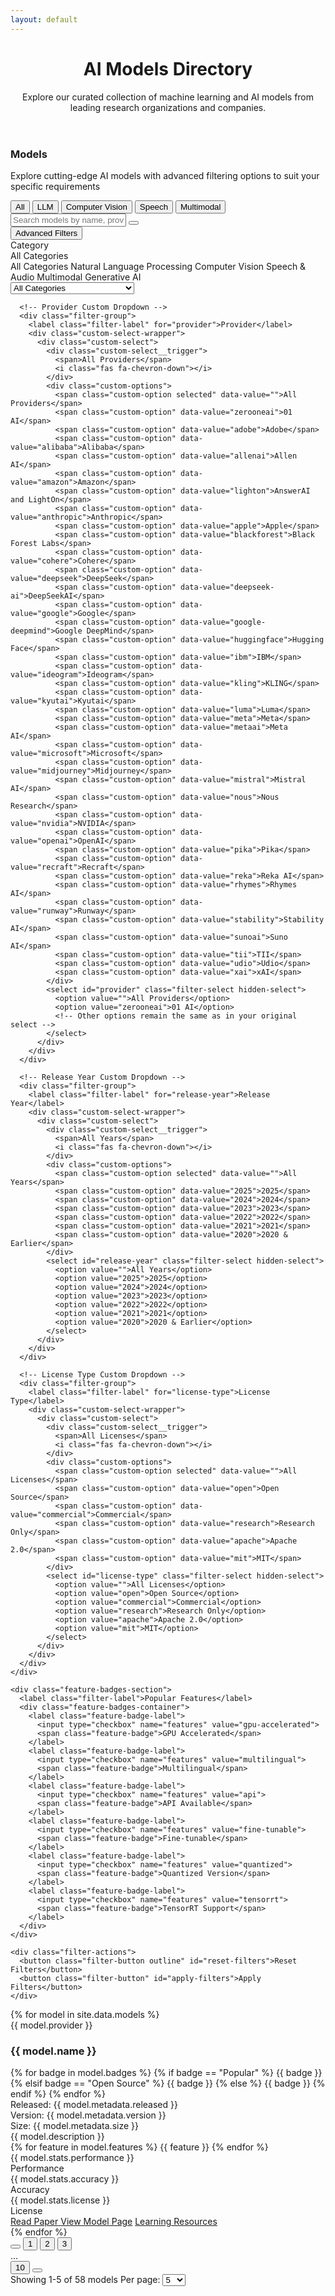 ```yaml
---
layout: default
---
```


<!-- Added Font Awesome CDN link -->
<link rel="stylesheet" href="https://cdnjs.cloudflare.com/ajax/libs/font-awesome/5.15.4/css/all.min.css">
<link rel="stylesheet" href="/assets/css/models-page.css">

<div class="models-container">
  <!-- Header Section -->
  <header class="content-header">
    <h1>AI Models Directory</h1>
    <div class="header-accent"></div>
    <p class="description">Explore our curated collection of machine learning and AI models from leading research organizations and companies.</p>
  </header>

  <!-- Filter Section - Redesigned to be cleaner and more polished -->
  <section class="filter-section">
  <div class="filter-header">
    <h3>Models</h3>
    <p class="filter-subtitle">Explore cutting-edge AI models with advanced filtering options to suit your specific requirements</p>
    <div class="quick-filter-buttons">
      <button class="quick-filter-badge active">All</button>
      <button class="quick-filter-badge">LLM</button>
      <button class="quick-filter-badge">Computer Vision</button>
      <button class="quick-filter-badge">Speech</button>
      <button class="quick-filter-badge">Multimodal</button>
    </div>
  </div>

  <div class="filter-primary">
    <div class="search-group">
      <i class="fas fa-search search-icon"></i>
      <input type="text" id="search" class="search-input" placeholder="Search models by name, provider, or description">
      <button class="search-clear" title="Clear search"><i class="fas fa-times"></i></button>
    </div>
    <button class="advanced-filter-button" id="advanced-filter-toggle">
      <i class="fas fa-sliders-h"></i>
      <span>Advanced Filters</span>
    </button>
  </div>

  <div class="filter-advanced">
    <div class="advanced-filter-grid">
      <!-- Category Custom Dropdown -->
      <div class="filter-group">
        <label class="filter-label" for="category">Category</label>
        <div class="custom-select-wrapper">
          <div class="custom-select">
            <div class="custom-select__trigger">
              <span>All Categories</span>
              <i class="fas fa-chevron-down"></i>
            </div>
            <div class="custom-options">
              <span class="custom-option selected" data-value="">All Categories</span>
              <span class="custom-option" data-value="nlp">Natural Language Processing</span>
              <span class="custom-option" data-value="cv">Computer Vision</span>
              <span class="custom-option" data-value="audio">Speech & Audio</span>
              <span class="custom-option" data-value="multimodal">Multimodal</span>
              <span class="custom-option" data-value="generative">Generative AI</span>
            </div>
            <select id="category" class="filter-select hidden-select">
              <option value="">All Categories</option>
              <option value="nlp">Natural Language Processing</option>
              <option value="cv">Computer Vision</option>
              <option value="audio">Speech & Audio</option>
              <option value="multimodal">Multimodal</option>
              <option value="generative">Generative AI</option>
            </select>
          </div>
        </div>
      </div>

      <!-- Provider Custom Dropdown -->
      <div class="filter-group">
        <label class="filter-label" for="provider">Provider</label>
        <div class="custom-select-wrapper">
          <div class="custom-select">
            <div class="custom-select__trigger">
              <span>All Providers</span>
              <i class="fas fa-chevron-down"></i>
            </div>
            <div class="custom-options">
              <span class="custom-option selected" data-value="">All Providers</span>
              <span class="custom-option" data-value="zerooneai">01 AI</span>
              <span class="custom-option" data-value="adobe">Adobe</span>
              <span class="custom-option" data-value="alibaba">Alibaba</span>
              <span class="custom-option" data-value="allenai">Allen AI</span>
              <span class="custom-option" data-value="amazon">Amazon</span>
              <span class="custom-option" data-value="lighton">AnswerAI and LightOn</span>
              <span class="custom-option" data-value="anthropic">Anthropic</span>
              <span class="custom-option" data-value="apple">Apple</span>
              <span class="custom-option" data-value="blackforest">Black Forest Labs</span>
              <span class="custom-option" data-value="cohere">Cohere</span>
              <span class="custom-option" data-value="deepseek">DeepSeek</span>
              <span class="custom-option" data-value="deepseek-ai">DeepSeekAI</span>
              <span class="custom-option" data-value="google">Google</span>
              <span class="custom-option" data-value="google-deepmind">Google DeepMind</span>
              <span class="custom-option" data-value="huggingface">Hugging Face</span>
              <span class="custom-option" data-value="ibm">IBM</span>
              <span class="custom-option" data-value="ideogram">Ideogram</span>
              <span class="custom-option" data-value="kling">KLING</span>
              <span class="custom-option" data-value="kyutai">Kyutai</span>
              <span class="custom-option" data-value="luma">Luma</span>
              <span class="custom-option" data-value="meta">Meta</span>
              <span class="custom-option" data-value="metaai">Meta AI</span>
              <span class="custom-option" data-value="microsoft">Microsoft</span>
              <span class="custom-option" data-value="midjourney">Midjourney</span>
              <span class="custom-option" data-value="mistral">Mistral AI</span>
              <span class="custom-option" data-value="nous">Nous Research</span>
              <span class="custom-option" data-value="nvidia">NVIDIA</span>
              <span class="custom-option" data-value="openai">OpenAI</span>
              <span class="custom-option" data-value="pika">Pika</span>
              <span class="custom-option" data-value="recraft">Recraft</span>
              <span class="custom-option" data-value="reka">Reka AI</span>
              <span class="custom-option" data-value="rhymes">Rhymes AI</span>
              <span class="custom-option" data-value="runway">Runway</span>
              <span class="custom-option" data-value="stability">Stability AI</span>
              <span class="custom-option" data-value="sunoai">Suno AI</span>
              <span class="custom-option" data-value="tii">TII</span>
              <span class="custom-option" data-value="udio">Udio</span>
              <span class="custom-option" data-value="xai">xAI</span>
            </div>
            <select id="provider" class="filter-select hidden-select">
              <option value="">All Providers</option>
              <option value="zerooneai">01 AI</option>
              <!-- Other options remain the same as in your original select -->
            </select>
          </div>
        </div>
      </div>

      <!-- Release Year Custom Dropdown -->
      <div class="filter-group">
        <label class="filter-label" for="release-year">Release Year</label>
        <div class="custom-select-wrapper">
          <div class="custom-select">
            <div class="custom-select__trigger">
              <span>All Years</span>
              <i class="fas fa-chevron-down"></i>
            </div>
            <div class="custom-options">
              <span class="custom-option selected" data-value="">All Years</span>
              <span class="custom-option" data-value="2025">2025</span>
              <span class="custom-option" data-value="2024">2024</span>
              <span class="custom-option" data-value="2023">2023</span>
              <span class="custom-option" data-value="2022">2022</span>
              <span class="custom-option" data-value="2021">2021</span>
              <span class="custom-option" data-value="2020">2020 & Earlier</span>
            </div>
            <select id="release-year" class="filter-select hidden-select">
              <option value="">All Years</option>
              <option value="2025">2025</option>
              <option value="2024">2024</option>
              <option value="2023">2023</option>
              <option value="2022">2022</option>
              <option value="2021">2021</option>
              <option value="2020">2020 & Earlier</option>
            </select>
          </div>
        </div>
      </div>

      <!-- License Type Custom Dropdown -->
      <div class="filter-group">
        <label class="filter-label" for="license-type">License Type</label>
        <div class="custom-select-wrapper">
          <div class="custom-select">
            <div class="custom-select__trigger">
              <span>All Licenses</span>
              <i class="fas fa-chevron-down"></i>
            </div>
            <div class="custom-options">
              <span class="custom-option selected" data-value="">All Licenses</span>
              <span class="custom-option" data-value="open">Open Source</span>
              <span class="custom-option" data-value="commercial">Commercial</span>
              <span class="custom-option" data-value="research">Research Only</span>
              <span class="custom-option" data-value="apache">Apache 2.0</span>
              <span class="custom-option" data-value="mit">MIT</span>
            </div>
            <select id="license-type" class="filter-select hidden-select">
              <option value="">All Licenses</option>
              <option value="open">Open Source</option>
              <option value="commercial">Commercial</option>
              <option value="research">Research Only</option>
              <option value="apache">Apache 2.0</option>
              <option value="mit">MIT</option>
            </select>
          </div>
        </div>
      </div>
    </div>

    <div class="feature-badges-section">
      <label class="filter-label">Popular Features</label>
      <div class="feature-badges-container">
        <label class="feature-badge-label">
          <input type="checkbox" name="features" value="gpu-accelerated">
          <span class="feature-badge">GPU Accelerated</span>
        </label>
        <label class="feature-badge-label">
          <input type="checkbox" name="features" value="multilingual">
          <span class="feature-badge">Multilingual</span>
        </label>
        <label class="feature-badge-label">
          <input type="checkbox" name="features" value="api">
          <span class="feature-badge">API Available</span>
        </label>
        <label class="feature-badge-label">
          <input type="checkbox" name="features" value="fine-tunable">
          <span class="feature-badge">Fine-tunable</span>
        </label>
        <label class="feature-badge-label">
          <input type="checkbox" name="features" value="quantized">
          <span class="feature-badge">Quantized Version</span>
        </label>
        <label class="feature-badge-label">
          <input type="checkbox" name="features" value="tensorrt">
          <span class="feature-badge">TensorRT Support</span>
        </label>
      </div>
    </div>

    <div class="filter-actions">
      <button class="filter-button outline" id="reset-filters">Reset Filters</button>
      <button class="filter-button" id="apply-filters">Apply Filters</button>
    </div>

  </div>
</section>

  <!-- Models List -->
  <div class="models-list">
    {% for model in site.data.models %}
      <div class="model-card">
        <div class="model-logo-container">
          <div class="card-image {{ model.providerClass }}">
            <div class="card-image-icon"></div>
          </div>
          <div class="model-provider">{{ model.provider }}</div>
        </div>
        <div class="model-content">
          <div class="model-header">
            <div class="model-title-area">
              <h3 class="model-name">{{ model.name }}</h3>
              <div class="model-badges">
                {% for badge in model.badges %}
                  {% if badge == "Popular" %}
                    <span class="model-badge popular">{{ badge }}</span>
                  {% elsif badge == "Open Source" %}
                    <span class="model-badge open-source">{{ badge }}</span>
                  {% else %}
                    <span class="model-badge ai-type">{{ badge }}</span>
                  {% endif %}
                {% endfor %}
              </div>
            </div>
            <div class="model-metadata">
              <div class="metadata-item">
                <i class="fas fa-calendar-alt"></i>
                <span>Released: {{ model.metadata.released }}</span>
              </div>
              <div class="metadata-item">
                <i class="fas fa-code-branch"></i>
                <span>Version: {{ model.metadata.version }}</span>
              </div>
              <div class="metadata-item">
                <i class="fas fa-layer-group"></i>
                <span>Size: {{ model.metadata.size }}</span>
              </div>
            </div>
          </div>
          <div class="model-description">
            {{ model.description }}
          </div>
          <div class="model-features">
            {% for feature in model.features %}
              <span class="feature-tag">{{ feature }}</span>
            {% endfor %}
          </div>
          <div class="model-stats">
            <div class="stat-box">
              <div class="stat-value">{{ model.stats.performance }}</div>
              <div class="stat-label">Performance</div>
            </div>
            <div class="stat-box">
              <div class="stat-value">{{ model.stats.accuracy }}</div>
              <div class="stat-label">Accuracy</div>
            </div>
            <div class="stat-box">
              <div class="stat-value">{{ model.stats.license }}</div>
              <div class="stat-label">License</div>
            </div>
          </div>
          <div class="model-actions">
            <a href="{{ model.paper_url | default: '#' }}" class="model-link tertiary">
              <i class="fas fa-file-alt"></i>
              <span>Read Paper</span>
            </a>
            <a href="{{ model.url | default: '#' }}" class="model-link primary">View Model Page</a>
            <a href="{{ model.resources_url | default: '#' }}" class="model-link secondary">Learning Resources</a>
          </div>
        </div>
      </div>
    {% endfor %}
  </div>

  <!-- Pagination Controls -->
  <div class="models-controls">
    <div class="pagination">
      <button class="page-button" title="Previous page">
        <i class="fas fa-chevron-left"></i>
      </button>
      <button class="page-button active">1</button>
      <button class="page-button">2</button>
      <button class="page-button">3</button>
      <div class="page-ellipsis">...</div>
      <button class="page-button">10</button>
      <button class="page-button" title="Next page">
        <i class="fas fa-chevron-right"></i>
      </button>
    </div>
    <div class="per-page-controls">
      <span class="page-info">Showing 1-5 of 58 models</span>
      <label class="per-page-label" for="per-page">Per page:</label>
      <select id="per-page" class="per-page-select">
        <option value="5">5</option>
        <option value="10">10</option>
        <option value="20">20</option>
        <option value="50">50</option>
      </select>
    </div>
  </div>
</div>

<script src="/assets/js/models-page.js"></script>
